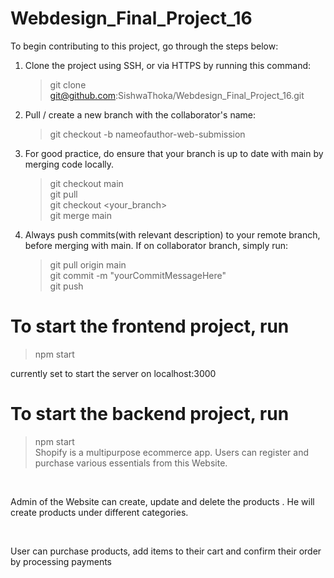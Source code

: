 # Webdesign_Final_Project_16


To begin contributing to this project, go through the steps below:

1. Clone the project using SSH, or via HTTPS by running this command:

    > git clone git@github.com:SishwaThoka/Webdesign_Final_Project_16.git
    
2. Pull / create a new branch with the collaborator's name: 

    > git checkout -b nameofauthor-web-submission 
    
3. For good practice, do ensure that your branch is up to date with main by merging code locally. 
    > git checkout main  
    > git pull  
    > git checkout <your_branch>  
    > git merge main  
    
4. Always push commits(with relevant description) to your remote branch, before merging with main. If on collaborator branch, simply run:  
    > git pull origin main  
    > git commit -m "yourCommitMessageHere"  
    > git push  
    


# To start the frontend project, run
> npm start  
    
currently set to start the server on localhost:3000

# To start the backend project, run
> npm start  
Shopify is a multipurpose ecommerce app. Users can register and purchase various essentials  from this Website. ​

​

Admin of the Website can create, update and delete the products . He will create  products under different categories.​

​

User can purchase products, add items to their cart and confirm their order by processing payments​
